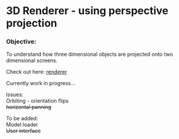 # 3D Renderer - using perspective projection

### Objective:
To understand how three dimensional objects are projected onto two dimensional screens.

Check out here: [renderer](https://itshrr17.github.io/3d_renderer/index.html)

Currently work in progress...

Issues:\
Orbiting - orientation flips\
~~horizontal panning~~

To be added:\
Model loader\
~~User interface~~